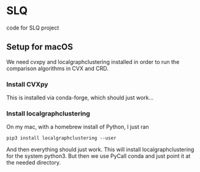 # SLQ
code for SLQ project


## Setup for macOS
We need cvxpy and localgraphclustering installed in order to run
the comparison algorithms in CVX and CRD.

### Install CVXpy
This is installed via conda-forge, which should just work...

### Install localgraphclustering
On my mac, with a homebrew install of Python, I just ran

    pip3 install localgraphclustering --user

And then everything should just work.     This will install localgraphclustering
for the system python3. But then we use PyCall conda and just point it at
the needed directory. 
